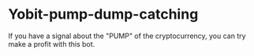 # Yobit-pump-dump-catching
If you have a signal about the "PUMP" of the cryptocurrency, you can try make a profit with this bot.
